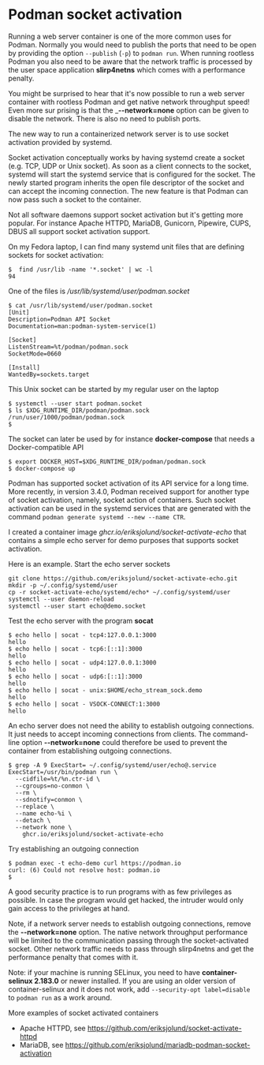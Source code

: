 # Podman socket activation

Running a web server container is one of the more common uses for Podman. Normally you 
would need to publish the ports that need to be open by providing the option `--publish` (`-p`) to `podman run`.
When running rootless Podman you also need to be aware that the network traffic is processed
by the user space application __slirp4netns__ which comes with a performance penalty.

You might be surprised to hear that it's now possible to run a web server container with rootless Podman and
get native network throughput speed! Even more sur   prising is that the ___--network=none__ option can be given to disable the network.
There is also no need to publish ports.

The new way to run a containerized network server is to use socket activation provided by systemd.

Socket activation conceptually works by having systemd create a socket (e.g. TCP, UDP or Unix socket). As soon as
a client connects to the socket, systemd will start the systemd service that is configured for the socket.
The newly started program inherits the open file descriptor of the socket and can accept the incoming connection.
The new feature is that Podman can now pass such a socket to the container.

Not all software daemons support socket activation but it's getting more popular.
For instance Apache HTTPD, MariaDB, Gunicorn, Pipewire, CUPS, DBUS all support socket activation support.
 
On my Fedora laptop, I can find many systemd unit files that are defining sockets for socket activation:

```
$  find /usr/lib -name '*.socket' | wc -l
94
```

One of the files is _/usr/lib/systemd/user/podman.socket_ 

```
$ cat /usr/lib/systemd/user/podman.socket
[Unit]
Description=Podman API Socket
Documentation=man:podman-system-service(1)

[Socket]
ListenStream=%t/podman/podman.sock
SocketMode=0660

[Install]
WantedBy=sockets.target
```

This Unix socket can be started by my regular user on the laptop

```
$ systemctl --user start podman.socket
$ ls $XDG_RUNTIME_DIR/podman/podman.sock
/run/user/1000/podman/podman.sock
$ 
```
The socket can later be used by for instance __docker-compose__ that needs a Docker-compatible API

```
$ export DOCKER_HOST=$XDG_RUNTIME_DIR/podman/podman.sock
$ docker-compose up
```

Podman has supported socket activation of its API service for a long time. 
More recently, in version 3.4.0, Podman received support for another type of socket activation, namely, socket action
of containers. Such socket activation can be used in the systemd services that are generated with the command `podman generate systemd --new --name CTR`.

I created a container image _ghcr.io/eriksjolund/socket-activate-echo_ that contains a simple echo server for demo purposes that supports socket activation.

Here is an example. Start the echo server sockets

```
git clone https://github.com/eriksjolund/socket-activate-echo.git
mkdir -p ~/.config/systemd/user
cp -r socket-activate-echo/systemd/echo* ~/.config/systemd/user
systemctl --user daemon-reload
systemctl --user start echo@demo.socket
```

Test the echo server with the program __socat__

```
$ echo hello | socat - tcp4:127.0.0.1:3000
hello
$ echo hello | socat - tcp6:[::1]:3000
hello
$ echo hello | socat - udp4:127.0.0.1:3000
hello
$ echo hello | socat - udp6:[::1]:3000
hello
$ echo hello | socat - unix:$HOME/echo_stream_sock.demo
hello
$ echo hello | socat - VSOCK-CONNECT:1:3000
hello
```

An echo server does not need the ability to establish outgoing connections. It just needs to accept incoming connections from clients. 
The command-line option __--network=none__ could therefore be used to prevent the container from establishing outgoing connections.

```
$ grep -A 9 ExecStart= ~/.config/systemd/user/echo@.service 
ExecStart=/usr/bin/podman run \
  --cidfile=%t/%n.ctr-id \
  --cgroups=no-conmon \
  --rm \
  --sdnotify=conmon \
  --replace \
  --name echo-%i \
  --detach \
  --network none \
    ghcr.io/eriksjolund/socket-activate-echo
```

Try establishing an outgoing connection

```
$ podman exec -t echo-demo curl https://podman.io
curl: (6) Could not resolve host: podman.io
$
```

A good security practice is to run programs with as few privileges as possible. In case the program would get hacked, the intruder would only
gain access to the privileges at hand.

Note, if a network server needs to establish outgoing connections, remove the __--network=none__ option. 
The native network throughput performance will be limited to the communication passing through
the socket-activated socket. Other network traffic needs to pass through slirp4netns and get the performance penalty that comes with it. 

Note: if your machine is running SELinux, you need to have __container-selinux  2.183.0__ or newer installed.
If you are using an older version of container-selinux and it does not work, add `--security-opt label=disable` to `podman run` as a work around.

More examples of socket activated containers

* Apache HTTPD, see https://github.com/eriksjolund/socket-activate-httpd
* MariaDB, see https://github.com/eriksjolund/mariadb-podman-socket-activation
